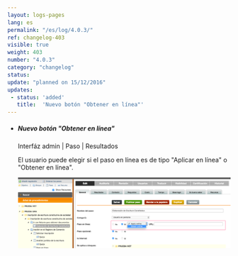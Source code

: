 ```yaml
---
layout: logs-pages
lang: es
permalink: "/es/log/4.0.3/"
ref: changelog-403
visible: true
weight: 403
number: "4.0.3"
category: "changelog"
status: 
update: "planned on 15/12/2016"
updates:
 - status: 'added'
   title:  'Nuevo botón "Obtener en línea"'
---
```


<ul class="list-view">
  <li>
    <h5>Nuevo botón "Obtener en línea"</h5>
    <p class="meta-data">Interfáz admin | Paso | Resultados</p>
    <p>El usuario puede elegir si el paso en línea es de tipo "Aplicar en línea" o "Obtener en línea".</p>
   <a class="item" href="/images/log/obtain-online.png"><img src="/images/log/obtain-online.png" style="max-width:100%"></a>
  </li>

</ul>

